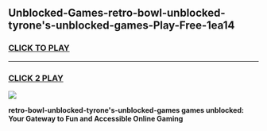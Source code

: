 
## Unblocked-Games-retro-bowl-unblocked-tyrone's-unblocked-games-Play-Free-1ea14
<h3>
<a href="https://premium76.site?title=retro-bowl-unblocked-tyrone's-unblocked-games&ref=23A">CLICK TO PLAY</a></h3>
<hr>

<h3>
<a href="https://premium76.site?title=retro-bowl-unblocked-tyrone's-unblocked-games&ref=23A">CLICK 2 PLAY</a>
  
</h3>

<a href="https://premium76.site?title=retro-bowl-unblocked-tyrone's-unblocked-games&ref=23A"><img src="https://clearcache.store/games.png"></a>


**retro-bowl-unblocked-tyrone's-unblocked-games games unblocked: Your Gateway to Fun and Accessible Online Gaming**
